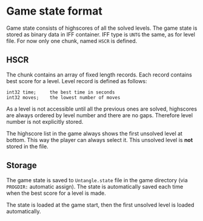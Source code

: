 # Game state format
Game state consists of highscores of all the solved levels. The game state is stored as binary data in IFF container. IFF type is `UNTG` the same, as for level file. For now only one chunk, named `HSCR` is defined.
## HSCR
The chunk contains an array of fixed length records. Each record contains best score for a level. Level record is defined as follows:
```
int32 time;     the best time in seconds
int32 moves;    the lowest number of moves
```
As a level is not accessible until all the previous ones are solved, highscores are always ordered by level number and there are no gaps. Therefore level number is not explicitly stored.

The highscore list in the game always shows the first unsolved level at bottom. This way the player can always select it. This unsolved level is **not** stored in the file.
## Storage
The game state is saved to `Untangle.state` file in the game directory (via `PROGDIR:` automatic assign). The state is automatically saved each time when the best score for a level is made.

The state is loaded at the game start, then the first unsolved level is loaded automatically.
